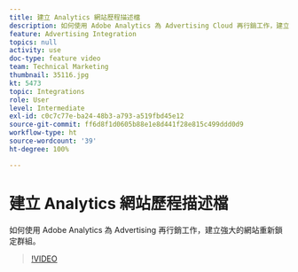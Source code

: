 ```yaml
---
title: 建立 Analytics 網站歷程描述檔
description: 如何使用 Adobe Analytics 為 Advertising Cloud 再行銷工作，建立強大的網站重新鎖定群組。
feature: Advertising Integration
topics: null
activity: use
doc-type: feature video
team: Technical Marketing
thumbnail: 35116.jpg
kt: 5473
topic: Integrations
role: User
level: Intermediate
exl-id: c0c7c77e-ba24-48b3-a793-a519fbd45e12
source-git-commit: ff6d8f1d0605b88e1e8d441f28e815c499ddd0d9
workflow-type: ht
source-wordcount: '39'
ht-degree: 100%

---
```


# 建立 Analytics 網站歷程描述檔

如何使用 Adobe Analytics 為 Advertising 再行銷工作，建立強大的網站重新鎖定群組。

>[!VIDEO](https://video.tv.adobe.com/v/35116/?quality=12&learn=on)
